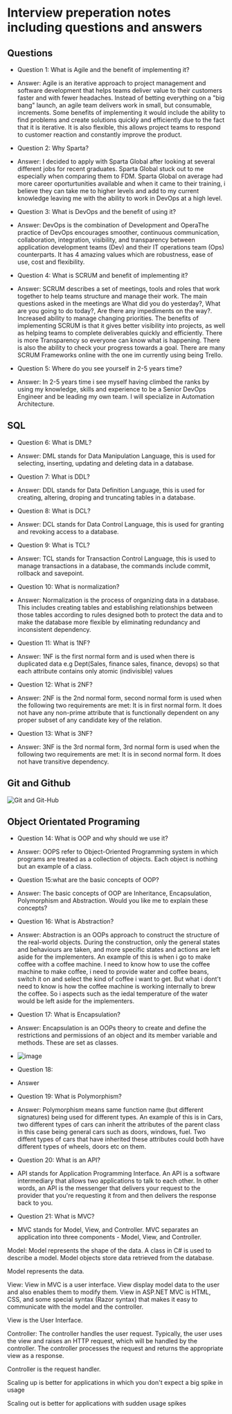 # Interview preperation notes including questions and answers
## Questions

- Question 1: What is Agile and the benefit of implementing it?
- Answer: Agile is an iterative approach to project management and software development that helps teams deliver value to their customers faster and with fewer headaches. Instead of betting everything on a "big bang" launch, an agile team delivers work in small, but consumable, increments.
Some benefits of implementing it would include the ability to find problems and create solutions quickly and efficiently due to the fact that it is iterative. It is also 
          flexible, this allows project teams to respond to customer reaction and constantly improve the product. 
          
- Question 2: Why Sparta?
- Answer: I decided to apply with Sparta Global after looking at several different jobs for recent graduates. Sparta Global stuck out to me especially when comparing them to FDM. 
          Sparta Global on average had more career oporturtunities available and when it came to their training, i believe they can take me to higher levels and add to my current knowledge
          leaving me with the ability to work in DevOps at a high level.

- Question 3: What is DevOps and the benefit of using it?
- Answer:  DevOps is the combination of Development and OperaThe practice of DevOps encourages smoother, continuous communication, collaboration, integration, visibility, and transparency
        between application development teams (Dev) and their IT operations team (Ops) counterparts. It has 4 amazing values which are robustness, ease of use, cost and flexibility.

- Question 4: What is SCRUM and benefit of implementing it?
- Answer: SCRUM describes a set of meetings, tools and roles that work together to help teams structure and manage their work. The main questions asked in the meetings are
          What did you do yesterday?, What are you going to do today?, Are there any impediments on the way?. Increased ability to manage changing priorities. The benefits of 
          implementing SCRUM is that it gives better visibility into projects, as well as helping teams to complete deliverables quickly and efficiently. There is more Transparency 
          so everyone can know what is happening. There is also the ability to check your progress towards a goal. There are many SCRUM Frameworks online with the one im currently using being Trello.

- Question 5: Where do you see yourself in 2-5 years time?
- Answer: In 2-5 years time i see myself having climbed the ranks by using my knowledge, skills and experience to be a Senior DevOps Engineer and be leading my own team. 
          I will specialize in Automation Architecture.
           
## SQL  
- Question 6: What is DML?
- Answer: DML stands for Data Manipulation Language, this is used for selecting, inserting, updating and deleting data in a database.

- Question 7: What is DDL?
- Answer: DDL stands for Data Definition Language, this is used for creating, altering, droping and truncating tables in a database.

- Question 8: What is DCL?
- Answer: DCL stands for Data Control Language, this is used for granting and revoking access to a database.

- Question 9: What is TCL? 
- Answer: TCL stands for Transaction Control Language, this is used to manage transactions in a database, the commands include commit, rollback and savepoint.

- Question 10: What is normalization?
- Answer: Normalization is the process of organizing data in a database. This includes creating tables and establishing relationships between those tables according to rules designed both to protect the data and to make the database more flexible by eliminating redundancy and inconsistent dependency.

- Question 11: What is 1NF? 
- Answer: 1NF is the first normal form and is used when there is duplicated data e.g Dept(Sales, finance    sales, finance, devops) so that each attribute contains only atomic (indivisible) values

- Question 12: What is 2NF?
- Answer: 2NF is the 2nd normal form, second normal form is used when the following two requirements are met: It is in first normal form. It does not have any non-prime attribute that is functionally dependent on any proper subset of any candidate key of the relation.

- Question 13: What is 3NF?
- Answer: 3NF is the 3rd normal form, 3rd  normal form is used when the following two requirements are met: It is in second normal form. It does not have transitive dependency.


## Git and Github
![Git and Git-Hub](https://user-images.githubusercontent.com/26543682/111989059-2cf2ac80-8b09-11eb-860f-22cf34d971f5.png)


## Object Orientated Programing

- Question 14: What is OOP and why should we use it?
- Answer: OOPS refer to Object-Oriented Programming system in which programs are treated as a collection of objects. Each object is nothing but an example of a class.

- Question 15:what are the basic concepts of OOP?
- Answer: The basic concepts of OOP are Inheritance, Encapsulation, Polymorphism and Abstraction. Would you like me to explain these concepts?

- Question 16: What is Abstraction?
- Answer: Abstraction is an OOPs approach to construct the structure of the real-world objects. During the construction, only the general states and behaviours are taken, and more specific states and actions are left aside for the implementers. An example of this is when i go to make coffee with a coffee machine. I need to know how to use the coffee machine to make coffee, i need to provide water and coffee beans, switch it on and select the kind of coffee i want to get. But what i dont't need to know is how the coffee machine is working internally to brew the coffee. So i aspects such as the iedal temperature of the water would be left aside for the implementers.

- Question 17: What is Encapsulation?
- Answer: Encapsulation is an OOPs theory to create and define the restrictions and permissions of an object and its member variable and methods. These are set as classes.
- ![image](https://user-images.githubusercontent.com/26543682/112624552-ab12c400-8e25-11eb-8c34-555f16dbeed2.png)

- Question 18:
- Answer

- Question 19: What is Polymorphism?
- Answer:  Polymorphism means same function name (but different signatures) being used for different types. An example of this is in Cars, two different types of cars can inherit the attributes of the parent class in this case being general cars such as doors, windows, fuel. Two diffent types of cars that have inherited these attributes could both have different types of wheels, doors etc on them. 

- Question 20: What is an API?
- API stands for Application Programming Interface. An API is a software intermediary that allows two applications to talk to each other. In other words, an API is the messenger that delivers your request to the provider that you're requesting it from and then delivers the response back to you.

- Question 21: What is MVC?
- MVC stands for Model, View, and Controller. MVC separates an application into three components - Model, View, and Controller.

Model: Model represents the shape of the data. A class in C# is used to describe a model. Model objects store data retrieved from the database.

Model represents the data.

View: View in MVC is a user interface. View display model data to the user and also enables them to modify them. View in ASP.NET MVC is HTML, CSS, and some special syntax (Razor syntax) that makes it easy to communicate with the model and the controller.

View is the User Interface.

Controller: The controller handles the user request. Typically, the user uses the view and raises an HTTP request, which will be handled by the controller. The controller processes the request and returns the appropriate view as a response.

Controller is the request handler.

Scaling up is better for applications in which you don't expect a big spike in usage

Scaling out is better for applications with sudden usage spikes

